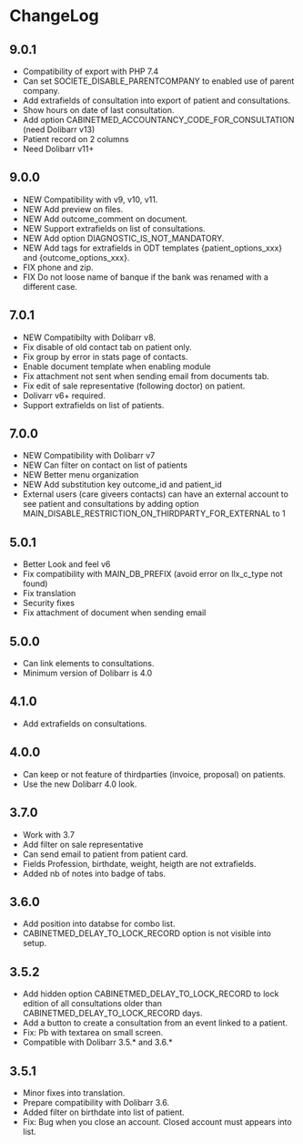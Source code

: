 # ChangeLog

## 9.0.1

- Compatibility of export with PHP 7.4
- Can set SOCIETE_DISABLE_PARENTCOMPANY to enabled use of parent company.
- Add extrafields of consultation into export of patient and consultations.
- Show hours on date of last consultation.
- Add option CABINETMED_ACCOUNTANCY_CODE_FOR_CONSULTATION (need Dolibarr v13)
- Patient record on 2 columns
- Need Dolibarr v11+

## 9.0.0

- NEW Compatibility with v9, v10, v11.
- NEW Add preview on files.
- NEW Add outcome_comment on document.
- NEW Support extrafields on list of consultations.
- NEW Add option DIAGNOSTIC_IS_NOT_MANDATORY.
- NEW Add tags for extrafields in ODT templates {patient_options_xxx} and {outcome_options_xxx}.
- FIX phone and zip.
- FIX Do not loose name of banque if the bank was renamed with a different case.

## 7.0.1

- NEW Compatibilty with Dolibarr v8.
- Fix disable of old contact tab on patient only.
- Fix group by error in stats page of contacts.
- Enable document template when enabling module
- Fix attachment not sent when sending email from documents tab.
- Fix edit of sale representative (following doctor) on patient.
- Dolivarr v6+ required.
- Support extrafields on list of patients.
 
## 7.0.0

- NEW Compatibility with Dolibarr v7
- NEW Can filter on contact on list of patients
- NEW Better menu organization
- NEW Add substitution key outcome_id and patient_id
- External users (care giveers contacts) can have an external account to see patient and consultations by adding option MAIN_DISABLE_RESTRICTION_ON_THIRDPARTY_FOR_EXTERNAL to 1

## 5.0.1

- Better Look and feel v6
- Fix compatibility with MAIN_DB_PREFIX (avoid error on llx_c_type not found)
- Fix translation
- Security fixes
- Fix attachment of document when sending email

## 5.0.0
- Can link elements to consultations.
- Minimum version of Dolibarr is 4.0

## 4.1.0
- Add extrafields on consultations.

## 4.0.0
- Can keep or not feature of thirdparties (invoice, proposal) on patients.
- Use the new Dolibarr 4.0 look.

## 3.7.0
- Work with 3.7
- Add filter on sale representative
- Can send email to patient from patient card.
- Fields Profession, birthdate, weight, heigth are not extrafields. 
- Added nb of notes into badge of tabs.

## 3.6.0
- Add position into databse for combo list.
- CABINETMED_DELAY_TO_LOCK_RECORD option is not visible into setup.

## 3.5.2
- Add hidden option CABINETMED_DELAY_TO_LOCK_RECORD to lock edition of all 
  consultations older than CABINETMED_DELAY_TO_LOCK_RECORD days.
- Add a button to create a consultation from an event linked to a patient.
- Fix: Pb with textarea on small screen. 
- Compatible with Dolibarr 3.5.* and 3.6.*

## 3.5.1
- Minor fixes into translation.
- Prepare compatibility with Dolibarr 3.6.
- Added filter on birthdate into list of patient.
- Fix: Bug when you close an account. Closed account must appears into list.
